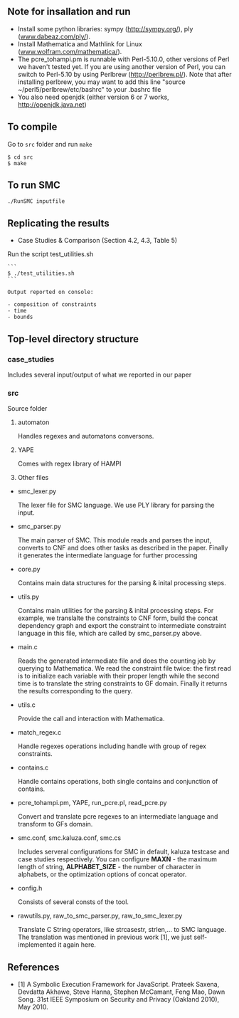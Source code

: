 ## Note for insallation and run
- Install some python libraries: sympy (http://sympy.org/), ply (www.dabeaz.com/ply/).
- Install Mathematica and Mathlink for Linux (www.wolfram.com/mathematica/).
- The pcre_tohampi.pm is runnable with Perl-5.10.0, other versions of Perl we haven't tested yet. If you are using another version of Perl, you can switch to Perl-5.10 by using Perlbrew (http://perlbrew.pl/). Note that after installing perlbrew, you may want to add this line "source ~/perl5/perlbrew/etc/bashrc" to your .bashrc file
- You also need openjdk (either version 6 or 7 works, http://openjdk.java.net)

## To compile

Go to `src` folder and run `make`
	
	
	$ cd src
	$ make
	
   
## To run SMC

   ```
   ./RunSMC inputfile
   ```
   
## Replicating the results

 - Case Studies & Comparison (Section 4.2, 4.3, Table 5)
   
Run the script test_utilities.sh
	
	```
	$ ./test_utilities.sh
	```

	Output reported on console:
	
	- composition of constraints
	- time
	- bounds

## Top-level directory structure

### case_studies
   Includes several input/output of what we reported in our paper

### src
Source folder

1. automaton

	Handles regexes and automatons conversons.
   
2. YAPE
   
	Comes with regex library of HAMPI
   
3. Other files

- smc_lexer.py

  The lexer file for SMC language. We use PLY library for parsing the input.

- smc_parser.py

   The main parser of SMC. This module reads and parses the input, converts to CNF and does other tasks as described in the paper. Finally it generates the intermediate language for further processing
   
- core.py

   Contains main data structures for the parsing & inital processing steps.
   
- utils.py

   Contains main utilities for the parsing & inital processing steps. For example, we translalte the constraints to CNF form, build the concat dependency graph and export the constraint to intermediate constraint language in this file, which are called by smc_parser.py above.

- main.c
   
   Reads the generated intermediate file and does the counting job by querying to Mathematica. We read the constraint file twice: the first read is to initialize each variable with their proper length while the second time is to translate the string constraints to GF domain. Finally it returns the results corresponding to the query.
   
- utils.c

   Provide the call and interaction with Mathematica.
   
- match\_regex.c

   Handle regexes operations including handle with group of regex constraints.
   
- contains.c

   Handle contains operations, both single contains and conjunction of contains.
   
- pcre\_tohampi.pm, YAPE, run\_pcre.pl, read\_pcre.py

   Convert and translate pcre regexes to an intermediate language and transform to GFs domain.
   
- smc.conf, smc.kaluza.conf, smc.cs

   Includes serveral configurations for SMC in default, kaluza testcase and case studies respectively. You can configure **MAXN** - the maximum length of string, **ALPHABET_SIZE** - the number of character in alphabets, or the optimization options of concat operator.
   
- config.h
   
   Consists of several consts of the tool.
   
- rawutils.py, raw\_to\_smc_parser.py, raw\_to\_smc\_lexer.py
   
   Translate C String operators, like strcasestr, strlen,... to SMC language. The translation was mentioned in previous work [1], we just self-implemented it again here.

## References
- [1] A Symbolic Execution Framework for JavaScript. Prateek Saxena, Devdatta Akhawe, Steve Hanna, Stephen McCamant, Feng Mao, Dawn Song. 31st IEEE Symposium on Security and Privacy (Oakland 2010), May 2010.




   
